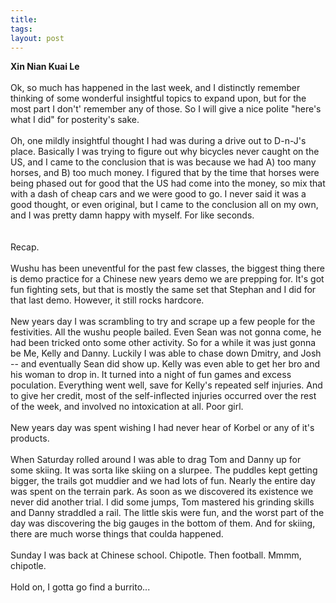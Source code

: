 ```yaml
---
title: 
tags: 
layout: post
---
```

<b>Xin Nian Kuai Le</b><br /><br />Ok, so much has happened in the last week, and I distinctly remember thinking of some wonderful insightful topics to expand upon, but for the most part I don't' remember any of those.  So I will give a nice polite "here's what I did" for posterity's sake. <br /><br />Oh, one mildly insightful thought I had was during a drive out to D-n-J's place.  Basically I was trying to figure out why bicycles never caught on the US, and I came to the conclusion that is was because we had A) too many horses, and B) too much money.  I figured that by the time that horses were being phased out for good that the US had come into the money, so mix that with a dash of cheap cars and we were good to go.  I never said it was a good thought, or even original, but I came to the conclusion all on my own, and I was pretty damn happy with myself. For like seconds.  <br /><br />Recap. <br /><br />Wushu has been uneventful for the past few classes, the biggest thing there is demo practice for a Chinese new years demo we are prepping for.  It's got fun fighting sets, but that is mostly the same set that Stephan and I did for that last demo.  However, it still rocks hardcore. <br /><br />New years day I was scrambling to try and scrape up a few people for the festivities.  All the wushu people bailed.  Even Sean was not gonna come, he had been tricked onto some other activity.  So for a while it was just gonna be Me, Kelly and Danny.  Luckily I was able to chase down Dmitry, and Josh -- and eventually Sean did show up.  Kelly was even able to get her bro and his woman to drop in.  It turned into a night of fun games and excess poculation. Everything went well, save for Kelly's repeated self injuries.  And to give her credit, most of the self-inflected injuries occurred over the rest of the week, and involved no intoxication at all. Poor girl. <br /><br />New years day was spent wishing I had never hear of Korbel or any of it's products. <br /><br />When Saturday rolled around I was able to drag Tom and Danny up for some skiing.  It was sorta like skiing on a slurpee.  The puddles kept getting bigger, the trails got muddier and we had lots of fun.  Nearly the entire day was spent on the terrain park.  As soon as we discovered its existence we never did another trial. I did some jumps, Tom mastered his grinding skills and Danny straddled a rail.  The little skis were fun, and the worst part of the day was discovering the big gauges in the bottom of them.  And for skiing, there are much worse things that coulda happened. <br /><br />Sunday I was back at Chinese school.  Chipotle. Then football. Mmmm, chipotle. <br /><br />Hold on, I gotta go find a burrito...
